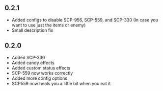 ## 0.2.1
- Added configs to disable SCP-956, SCP-559, and SCP-330 (In case you want to use just the items or enemy)
- Small description fix

## 0.2.0
- Added SCP-330
- Added candy effects
- Added custom status effects
- SCP-559 now works correctly
- Added more config options
- SCP559 now heals you a little bit when you eat it